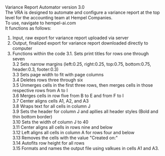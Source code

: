 Variance Report Automator version 3.0  
The VRA is designed to automate and configure a variance report at the top level for the accounting team at Hempel Companies.  
To use, navigate to hempel-ai.com  
It functions as follows:  
1. Input, raw export for variance report uploaded via server  
2. Output, finalized export for variance report downloaded directly to computer
3. Functions within the code
   3.1. Sets print titles for rows one through seven  
   3.2  Sets narrow margins (left:0.25, right:0.25, top:0.75, bottom:0.75, header:0.3, footer:0.3)  
   3.3  Sets page width to fit with page columns  
   3.4  Deletes rows three through six  
   3.5  Unmerges cells in the first three rows, then merges cells in those respective rows from A to I  
   3.6  Merges cells in row five from B to E and from F to I  
   3.7  Center aligns cells A1, A2, and A3  
   3.8  Wraps text for all cells in column J  
   3.9  Sets the header for column J and apllies all header styles (Bold and thin bottom border)  
   3.10  Sets the width of column J to 40  
   3.11  Center aligns all cells in rows nine and below  
   3.12  Left aligns all cells in column A for rows four and below  
   3.13  Removes the cells with the value "Created on:"  
   3.14  Autofits row height for all rows  
   3.15  Formats and names the output file using valkues in cells A1 and A3.
